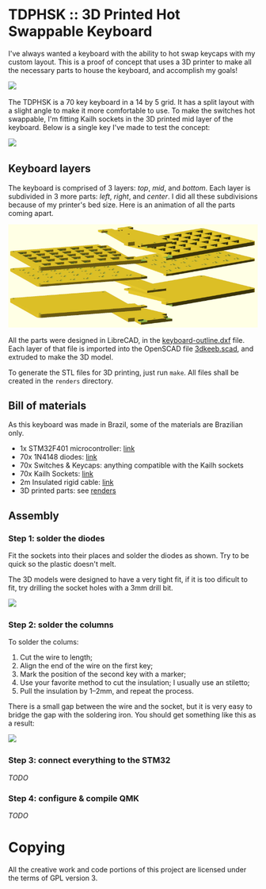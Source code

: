 # TDPHSK :: 3D Printed Hot Swappable Keyboard

I've always wanted a keyboard with the ability to hot swap keycaps with my
custom layout. This is a proof of concept that uses a 3D printer to make all
the necessary parts to house the keyboard, and accomplish my goals!

<img src="static/top.jpg" />

The TDPHSK is a 70 key keyboard in a 14 by 5 grid. It has a split layout with a
slight angle to make it more comfortable to use. To make the switches hot
swappable, I'm fitting Kailh sockets in the 3D printed mid layer of the
keyboard. Below is a single key I've made to test the concept:

[<img src="static/concept.jpg" />](static/concept.mp4)

## Keyboard layers

The keyboard is comprised of 3 layers: *top*, *mid*, and *bottom*. Each layer
is subdivided in 3 more parts: *left*, *right*, and *center*. I did all these
subdivisions because of my printer's bed size. Here is an animation of all the
parts coming apart.

[<img src="static/explode.png" />](static/explode.mp4)

All the parts were designed in LibreCAD, in the
[keyboard-outline.dxf](keyboard-outline.dxf) file. Each layer of that file is
imported into the OpenSCAD file [3dkeeb.scad](3dkeeb.scad), and extruded to
make the 3D model.

To generate the STL files for 3D printing, just run `make`. All files shall be
created in the `renders` directory.

## Bill of materials

As this keyboard was made in Brazil, some of the materials are Brazilian only.

 * 1x STM32F401 microcontroller: [link](https://pt.aliexpress.com/item/4001049840288.html)
 * 70x 1N4148 diodes: [link](https://www.baudaeletronica.com.br/diodo-1n4148.html)
 * 70x Switches & Keycaps: anything compatible with the Kailh sockets
 * 70x Kailh Sockets: [link](https://pt.aliexpress.com/item/4001051840976.html)
 * 2m Insulated rigid cable: [link](https://www.baudaeletronica.com.br/cabo-rigido-vermelho-22-awg-0-30mm-por-metro.html)
 * 3D printed parts: see [renders](renders)

## Assembly

### Step 1: solder the diodes

Fit the sockets into their places and solder the diodes as shown. Try to be
quick so the plastic doesn't melt.

The 3D models were designed to have a very tight fit, if it is too dificult to
fit, try drilling the socket holes with a 3mm drill bit.

<img src="static/diodes.jpg" />

### Step 2: solder the columns

To solder the colums:

 1. Cut the wire to length;
 2. Align the end of the wire on the first key;
 3. Mark the position of the second key with a marker;
 4. Use your favorite method to cut the insulation; I usually use an stiletto;
 5. Pull the insulation by 1–2mm, and repeat the process.

There is a small gap between the wire and the socket, but it is very easy to
bridge the gap with the soldering iron. You should get something like this as a
result:

<img src="static/columns.jpg" />


### Step 3: connect everything to the STM32

*TODO*

### Step 4: configure & compile QMK

*TODO*


# Copying

All the creative work and code portions of this project are licensed under the terms of GPL version 3.
